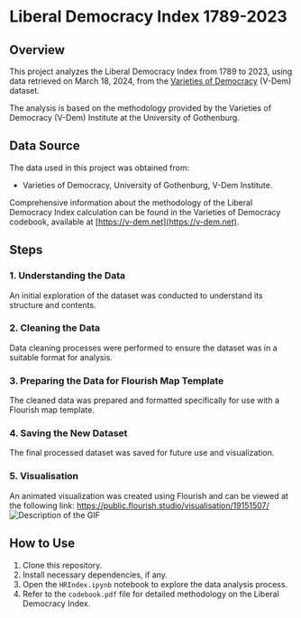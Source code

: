 # Liberal Democracy Index 1789-2023

## Overview
This project analyzes the Liberal Democracy Index from 1789 to 2023, using data retrieved on March 18, 2024, from the [Varieties of Democracy](http://v-dem.net/vdemds.html) (V-Dem) dataset.

The analysis is based on the methodology provided by the Varieties of Democracy (V-Dem) Institute at the University of Gothenburg.

## Data Source
The data used in this project was obtained from:
- Varieties of Democracy, University of Gothenburg, V-Dem Institute.

Comprehensive information about the methodology of the Liberal Democracy Index calculation can be found in the Varieties of Democracy codebook, available at [https://v-dem.net](https://v-dem.net).

## Steps

### 1. Understanding the Data
An initial exploration of the dataset was conducted to understand its structure and contents.

### 2. Cleaning the Data
Data cleaning processes were performed to ensure the dataset was in a suitable format for analysis.

### 3. Preparing the Data for Flourish Map Template
The cleaned data was prepared and formatted specifically for use with a Flourish map template.

### 4. Saving the New Dataset
The final processed dataset was saved for future use and visualization. 

### 5. Visualisation
An animated visualization was created using Flourish and can be viewed at the following link: https://public.flourish.studio/visualisation/19151507/ 
![Description of the GIF](imanes/LDI.gif)

## How to Use
1. Clone this repository.
2. Install necessary dependencies, if any.
3. Open the `HRIndex.ipynb` notebook to explore the data analysis process.
4. Refer to the `codebook.pdf` file for detailed methodology on the Liberal Democracy Index.
